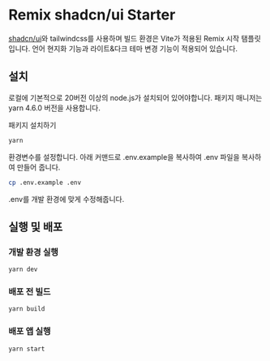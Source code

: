 # Remix shadcn/ui Starter

[shadcn/ui](https://ui.shadcn.com)와 tailwindcss를 사용하며 빌드 환경은 Vite가 적용된 Remix 시작 탬플릿입니다. 언어 현지화 기능과 라이트&다크 테마 변경 기능이 적용되어 있습니다.

## 설치

로컬에 기본적으로 20버전 이상의 node.js가 설치되어 있어야합니다.
패키지 매니저는 yarn 4.6.0 버전을 사용합니다.

패키지 설치하기

```bash
yarn
```

환경변수를 설정합니다. 아래 커맨드로 .env.example을 복사하여 .env 파일을 복사하여 만들어 줍니다.

```bash
cp .env.example .env
```

.env를 개발 환경에 맞게 수정해줍니다.

## 실행 및 배포

### 개발 환경 실행

```bash
yarn dev
```

### 배포 전 빌드

```bash
yarn build
```

### 배포 앱 실행

```bash
yarn start
```
